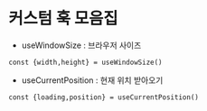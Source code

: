 # 커스텀 훅 모음집

- useWindowSize : 브라우저 사이즈

```
const {width,height} = useWindowSize()
```

- useCurrentPosition : 현재 위치 받아오기

```
const {loading,position} = useCurrentPosition()
```

